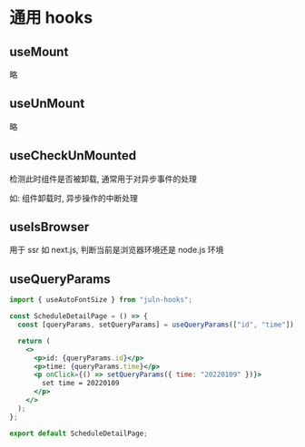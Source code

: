 # 通用 hooks

## useMount

略

## useUnMount

略

## useCheckUnMounted

检测此时组件是否被卸载, 通常用于对异步事件的处理

如: 组件卸载时, 异步操作的中断处理

## useIsBrowser

用于 ssr 如 next.js, 判断当前是浏览器环境还是 node.js 环境

## useQueryParams

```jsx
import { useAutoFontSize } from "juln-hooks";

const ScheduleDetailPage = () => {
  const [queryParams, setQueryParams] = useQueryParams(["id", "time"]);

  return (
    <>
      <p>id: {queryParams.id}</p>
      <p>time: {queryParams.time}</p>
      <p onClick={() => setQueryParams({ time: "20220109" })}>
        set time = 20220109
      </p>
    </>
  );
};

export default ScheduleDetailPage;
```
